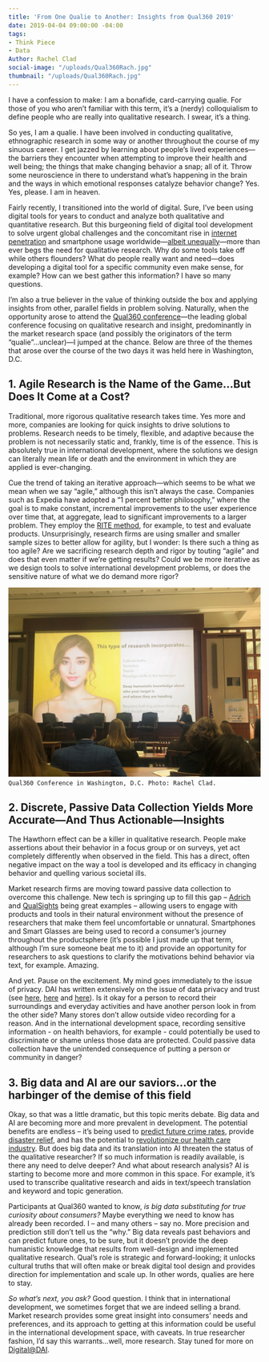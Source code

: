 ```yaml
---
title: 'From One Qualie to Another: Insights from Qual360 2019'
date: 2019-04-04 09:00:00 -04:00
tags:
- Think Piece
- Data
Author: Rachel Clad
social-image: "/uploads/Qual360Rach.jpg"
thumbnail: "/uploads/Qual360Rach.jpg"
---
```


I have a confession to make: I am a bonafide, card-carrying qualie. For those of you who aren’t familiar with this term, it’s a (nerdy) colloquialism to define people who are really into qualitative research. I swear, it’s a thing.

So yes, I am a qualie. I have been involved in conducting qualitative, ethnographic research in some way or another throughout the course of my sinuous career. I get jazzed by learning about people’s lived experiences—the barriers they encounter when attempting to improve their health and well being; the things that make changing behavior a snap; all of it. Throw some neuroscience in there to understand what’s happening in the brain and the ways in which emotional responses catalyze behavior change? Yes. Yes, please. I am in heaven.

<!--more-->

Fairly recently, I transitioned into the world of digital. Sure, I’ve been using digital tools for years to conduct and analyze both qualitative and quantitative research. But this burgeoning field of digital tool development to solve urgent global challenges and the concomitant rise in [internet penetration](https://wearesocial.com/us/blog/2018/01/global-digital-report-2018) and smartphone usage worldwide—[albeit unequally](https://www.pewglobal.org/2019/02/05/smartphone-ownership-is-growing-rapidly-around-the-world-but-not-always-equally/)—more than ever begs the need for qualitative research. Why do some tools take off while others flounders? What do people really want and need—does developing a digital tool for a specific community even make sense, for example? How can we best gather this information? I have so many questions. 

I’m also a true believer in the value of thinking outside the box and applying insights from other, parallel fields in problem solving. Naturally, when the opportunity arose to attend the [Qual360 conference](https://qual360.com/)—the leading global conference focusing on qualitative research and insight, predominantly in the market research space (and possibly the originators of the term “qualie”…unclear)—I jumped at the chance. Below are three of the themes that arose over the course of the two days it was held here in Washington, D.C.

## 1. Agile Research is the Name of the Game…But Does It Come at a Cost?

Traditional, more rigorous qualitative research takes time. Yes more and more, companies are looking for quick insights to drive solutions to problems. Research needs to be timely, flexible, and adaptive because the problem is not necessarily static and, frankly, time is of the essence. This is absolutely true in international development, where the solutions we design can literally mean life or death and the environment in which they are applied is ever-changing.

Cue the trend of taking an iterative approach—which seems to be what we mean when we say “agile,” although this isn’t always the case. Companies such as Expedia have adopted a “1 percent better philosophy,” where the goal is to make constant, incremental improvements to the user experience over time that, at aggregate, lead to significant improvements to a larger problem. They employ the [RITE method](http://uxpamagazine.org/get_it_rite/), for example, to test and evaluate products. Unsurprisingly, research firms are using smaller and smaller sample sizes to better allow for agility, but I wonder: Is there such a thing as too agile? Are we sacrificing research depth and rigor by touting “agile” and does that even matter if we’re getting results? Could we be more iterative as we design tools to solve international development problems, or does the sensitive nature of what we do demand more rigor?

![Qual360Rach.jpg](/uploads/Qual360Rach.jpg)`Qual360 Conference in Washington, D.C. Photo: Rachel Clad.`

## 2. Discrete, Passive Data Collection Yields More Accurate—And Thus Actionable—Insights

The Hawthorn effect can be a killer in qualitative research. People make assertions about their behavior in a focus group or on surveys, yet act completely differently when observed in the field. This has a direct, often negative impact on the way a tool is developed and its efficacy in changing behavior and quelling various societal ills.

Market research firms are moving toward passive data collection to overcome this challenge. New tech is springing up to fill this gap – [Adrich](http://www.adrich.io/) and [QualSights](https://www.qualsights.com/) being great examples – allowing users to engage with products and tools in their natural environment without the presence of researchers that make them feel uncomfortable or unnatural. Smartphones and Smart Glasses are being used to record a consumer’s journey throughout the productsphere (it’s possible I just made up that term, although I’m sure someone beat me to it) and provide an opportunity for researchers to ask questions to clarify the motivations behind behavior via text, for example. Amazing.

And yet. Pause on the excitement. My mind goes immediately to the issue of privacy. DAI has written extensively on the issue of data privacy and trust (see [here](https://dai-global-digital.com/beyond-good-intentions-a-human-centred-approach-to-privacy-rights.html), [here](https://dai-global-digital.com/cybersecurity-series-part-1-trust-is-why-cyber-security-matters-to-digital-development.html) and [here](https://dai-global-digital.com/digital-identity-series-part-1-digital-identity-and-informed-consent.html?utm_source=related-box)). Is it okay for a person to record their surroundings and everyday activities and have another person look in from the other side? Many stores don’t allow outside video recording for a reason. And in the international development space, recording sensitive information - on health behaviors, for example - could potentially be used to discriminate or shame unless those data are protected. Could passive data collection have the unintended consequence of putting a person or community in danger?

## 3. Big data and AI are our saviors…or the harbinger of the demise of this field

Okay, so that was a little dramatic, but this topic merits debate. Big data and AI are becoming more and more prevalent in development. The potential benefits are endless – it’s being used to [predict future crime rates](https://www.smartdatacollective.com/police-are-using-big-data-to-predict-future-crime-rates/), provide [disaster relief](https://dataconomy.com/2018/12/how-big-data-assists-in-disaster-relief-and-preparedness/), and has the potential to [revolutionize our health care industry](https://www.datapine.com/blog/big-data-examples-in-healthcare/). But does big data and its translation into AI threaten the status of the qualitative researcher? If so much information is readily available, is there any need to delve deeper? And what about research analysis? AI is starting to become more and more common in this space. For example, it’s used to transcribe qualitative research and aids in text/speech translation and keyword and topic generation.

Participants at Qual360 wanted to know, *is big data substituting for true curiosity about consumers?* Maybe everything we need to know has already been recorded. I – and many others – say no. More precision and prediction still don’t tell us the “why.” Big data reveals past behaviors and can predict future ones, to be sure, but it doesn’t provide the deep humanistic knowledge that results from well-design and implemented qualitative research. Qual’s role is strategic and forward-looking; it unlocks cultural truths that will often make or break digital tool design and provides direction for implementation and scale up. In other words, qualies are here to stay.

*So what’s next, you ask?* Good question. I think that in international development, we sometimes forget that we are indeed selling a brand. Market research provides some great insight into consumers’ needs and preferences, and its approach to getting at this information could be useful in the international development space, with caveats. In true researcher fashion, I’d say this warrants…well, more research. Stay tuned for more on [Digital@DAI](https://dai-global-digital.com/).